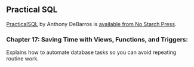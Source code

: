 ## Practical SQL

[PracticalSQL](https://www.nostarch.com/practicalSQL) by Anthony DeBarros is [available from No Starch Press](https://www.nostarch.com/practicalSQL).

### Chapter 17: Saving Time with Views, Functions, and Triggers:

Explains how to automate database tasks so you can avoid repeating routine work.


